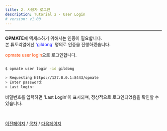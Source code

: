 ```yaml
---
title: 2. 사용자 로그인
description: Tutorial 2 - User Login
# version: v1.00
---
```


- - -

**OPMATE**에 액세스하기 위해서는 인증이 필요합니다.\
본 튜토리얼에선 <span style="color:#0000FF">'gildong'</span> 명의로 인증을 진행하겠습니다.

<span><inline style="color:#ff4500">opmate user login</inline>으로 로그인합니다.</span>

```bash

$ opmate user login -id gildong

> Requesting https://127.0.0.1:8443/opmate
> Enter password: 
> Last login: 

```

<span>비밀번호를 입력하면 'Last Login'이 표시되며, 정상적으로 로그인되었음을 확인할 수 있습니다.</span>

<br>

[이전페이지](Tutorial1.md) / [목차](Tutorial.md) / [다음페이지](Tutorial3.md)
